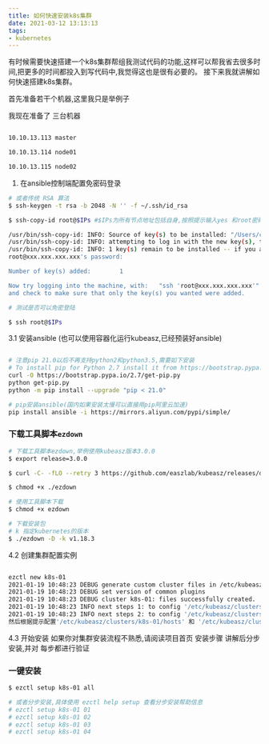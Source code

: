 ```yaml
---
title: 如何快速安装k8s集群
date: 2021-03-12 13:13:13
tags:
- kubernetes
---
```


有时候需要快速搭建一个k8s集群帮组我测试代码的功能,这样可以帮我省去很多时间,把更多的时间都投入到写代码中,我觉得这也是很有必要的。
接下来我就讲解如何快速搭建k8s集群。

首先准备若干个机器,这里我只是举例子 

我现在准备了 三台机器
```bash

10.10.13.113 master

10.10.13.114 node01

10.10.13.115 node02

```

1. 在ansible控制端配置免密码登录

```bash
# 或者传统 RSA 算法
$ ssh-keygen -t rsa -b 2048 -N '' -f ~/.ssh/id_rsa

$ ssh-copy-id root@$IPs #$IPs为所有节点地址包括自身,按照提示输入yes 和root密码

/usr/bin/ssh-copy-id: INFO: Source of key(s) to be installed: "/Users/clare/.ssh/id_rsa.pub"
/usr/bin/ssh-copy-id: INFO: attempting to log in with the new key(s), to filter out any that are already installed
/usr/bin/ssh-copy-id: INFO: 1 key(s) remain to be installed -- if you are prompted now it is to install the new keys
root@xxx.xxx.xxx.xxx's password:

Number of key(s) added:        1

Now try logging into the machine, with:   "ssh 'root@xxx.xxx.xxx.xxx'"
and check to make sure that only the key(s) you wanted were added.
```

```bash
# 测试是否可以免密登陆

$ ssh root@$IPs

```

3.1 安装ansible (也可以使用容器化运行kubeasz,已经预装好ansible)
```bash

# 注意pip 21.0以后不再支持python2和python3.5,需要如下安装
# To install pip for Python 2.7 install it from https://bootstrap.pypa.io/2.7/ :
curl -O https://bootstrap.pypa.io/2.7/get-pip.py
python get-pip.py
python -m pip install --upgrade "pip < 21.0"

# pip安装ansible(国内如果安装太慢可以直接用pip阿里云加速)
pip install ansible -i https://mirrors.aliyun.com/pypi/simple/
```

### 下载工具脚本`ezdown`

```bash
# 下载工具脚本ezdown,举例使用kubeasz版本3.0.0
$ export release=3.0.0

$ curl -C- -fLO --retry 3 https://github.com/easzlab/kubeasz/releases/download/${release}/ezdown

$ chmod +x ./ezdown

# 使用工具脚本下载
$ chmod +x ezdown

# 下载安装包
# k 指定kubernetes的版本
$ ./ezdown -D -k v1.18.3

```

4.2 创建集群配置实例

```bash

ezctl new k8s-01
2021-01-19 10:48:23 DEBUG generate custom cluster files in /etc/kubeasz/clusters/k8s-01
2021-01-19 10:48:23 DEBUG set version of common plugins
2021-01-19 10:48:23 DEBUG cluster k8s-01: files successfully created.
2021-01-19 10:48:23 INFO next steps 1: to config '/etc/kubeasz/clusters/k8s-01/hosts'
2021-01-19 10:48:23 INFO next steps 2: to config '/etc/kubeasz/clusters/k8s-01/config.yml'
然后根据提示配置'/etc/kubeasz/clusters/k8s-01/hosts' 和 '/etc/kubeasz/clusters/k8s-01/config.yml': 根据前面节点规划修改hosts 文件和其他集群层面的主要配置选项；其他集群组件等配置项可以在config.yml 文件中修改。
```

4.3 开始安装 如果你对集群安装流程不熟悉,请阅读项目首页 安装步骤 讲解后分步安装,并对 每步都进行验证

### 一键安装

```bash
$ ezctl setup k8s-01 all

# 或者分步安装,具体使用 ezctl help setup 查看分步安装帮助信息
# ezctl setup k8s-01 01
# ezctl setup k8s-01 02
# ezctl setup k8s-01 03
# ezctl setup k8s-01 04
```


